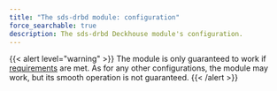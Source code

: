 ```yaml
---
title: "The sds-drbd module: configuration"
force_searchable: true
description: The sds-drbd Deckhouse module's configuration.
---
```


{{< alert level="warning" >}}
The module is only guaranteed to work if [requirements](./readme.html#system-requirements-and-recommendations) are met.
As for any other configurations, the module may work, but its smooth operation is not guaranteed.
{{< /alert >}}
